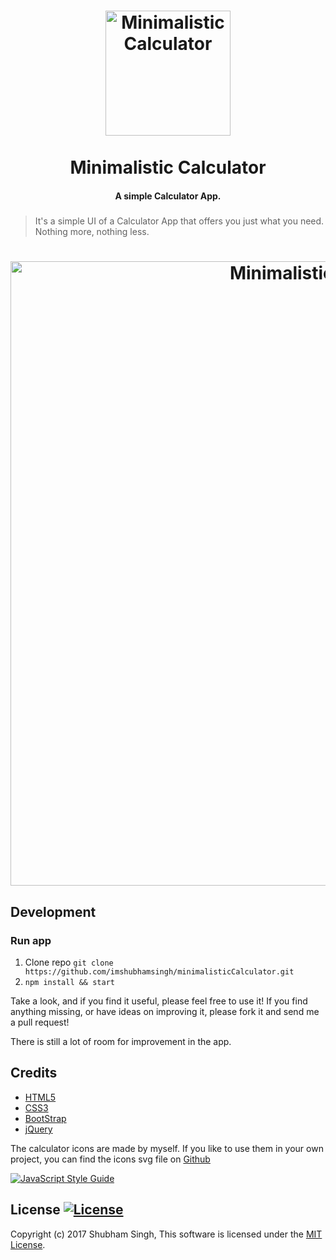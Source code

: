 <h1 align="center">
<a href="https://github.com/jackd248/temps">
<img src="https://github.com/imshubhamsingh/minimalisticCalculator/raw/master/img/logo.png" alt="Minimalistic Calculator" width="200"/></a><br/><br/>
Minimalistic Calculator
<br/>

</h1>
<h4 align="center">A simple Calculator App.</h4>
<h5 align="center"></h5>

> It's a simple UI of a Calculator App that offers you just what you need. Nothing more, nothing less.

<h1 align="center">
<img src="https://github.com/imshubhamsingh/minimalisticCalculator/raw/master/img/screenshot.png" alt="Minimalistic Calculator" width="999px"/>
</h1>

## Development

### Run app

1. Clone repo ```git clone https://github.com/imshubhamsingh/minimalisticCalculator.git```
2. ```npm install && start  ```

Take a look, and if you find it useful, please feel free to use it! If you find anything missing, or have ideas on improving it, please fork it and send me a pull request!

There is still a lot of room for improvement in the app.

## Credits

* [HTML5]()
* [CSS3]()
* [BootStrap](http://getbootstrap.com/)
* [jQuery](https://jquery.com/)


The calculator icons are made by myself. If you like to use them in your own project, you can find the icons svg file  on [Github](https://github.com/imshubhamsingh/minimalisticCalculator/blob/master/svg/minimalFavicon.svg)

[![JavaScript Style Guide](https://cdn.rawgit.com/feross/standard/master/badge.svg)](https://github.com/feross/standard)

## License [![License](https://img.shields.io/github/license/hyperium/hyper.svg)](https://github.com/imshubhamsingh/PhoneBook/blob/master/LICENSE.txt)

Copyright (c) 2017 Shubham Singh, This software is licensed under the [MIT License](https://github.com/imshubhamsingh/PhoneBook/blob/master/LICENSE.txt).


